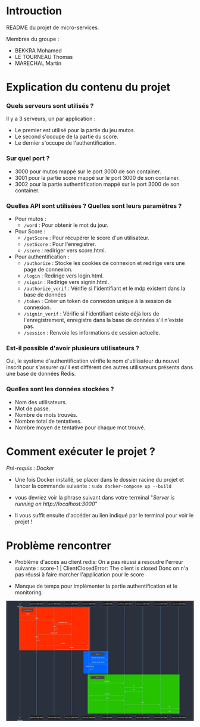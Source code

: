 # Introuction
README du projet de micro-services.

Membres du groupe :
- BEKKRA Mohamed
- LE TOURNEAU Thomas
- MARECHAL Martin
 
# Explication du contenu du projet

### Quels serveurs sont utilisés ?

Il y a 3 serveurs, un par application :
- Le premier est utilisé pour la partie du jeu mutos.
- Le second s'occupe de la partie du score.
- Le dernier s'occupe de l'authentification.

### Sur quel port ?

- 3000 pour mutos mappé sur le port 3000 de son container.
- 3001 pour la partie score mappé sur le port 3000 de son container.
- 3002 pour la partie authentification mappé sur le port 3000 de son container.

### Quelles API sont utilisées ? Quelles sont leurs paramètres ?

- Pour mutos :
    - `/word` : Pour obtenir le mot du jour.
- Pour Score : 
    - `/getScore` : Pour récupérer le score d'un utilisateur.
    - `/setScore` : Pour l'enregistrer.
    - `/score` : rediriger vers score.html.
- Pour authentification :
    - `/authorize` : Stocke les cookies de connexion et redirige vers une page de connexion.
    - `/login` : Redirige vers login.html.
    - `/signin` : Redirige vers signin.html.
    - `/authorize_verif` : Vérifie si l'identifiant et le mdp existent dans la base de données
    - `/token` : Créer un token de connexion unique à la session de connexion.
    - `/signin_verif` : Vérifie si l'identifiant existe déjà lors de l'enregistrement, enregistre dans la base de données s'il n'existe pas.
    - `/session` : Renvoie les informations de session actuelle.

### Est-il possible d'avoir plusieurs utilisateurs ?

Oui, le système d'authentification vérifie le nom d'utilisateur du nouvel inscrit pour s'assurer qu'il est différent des autres utilisateurs présents dans une base de données Redis.

### Quelles sont les données stockées ?

- Nom des utilisateurs.
- Mot de passe.
- Nombre de mots trouvés.
- Nombre total de tentatives.
- Nombre moyen de tentative pour chaque mot trouvé.

 # Comment exécuter le projet ?

 *Pré-requis : Docker*

- Une fois Docker installé, se placer dans le dossier racine du projet et lancer la commande suivante : `sudo docker-compose up --build`

- vous devriez voir la phrase suivant dans votre terminal "*Server is running on http://localhost:3000*"

- Il vous suffit ensuite d'accéder au lien indiqué par le terminal pour voir le projet !

 # Problème rencontrer

 - Problème d'accès au client redis: On a pas réussi à resoudre l'erreur suivante :
    score-1              | ClientClosedError: The client is closed
    Donc on n'a pas réussi à faire marcher l'application pour le score
 
- Manque de temps pour implémenter la partie authentification et le monitoring.

![Diagramme de séquence](mermaid-diagram-2024-03-16-040408.jpeg)